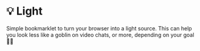 # 💡 Light
Simple bookmarklet to turn your browser into a light source. This can help you look less like a goblin on video chats, or more, depending on your goal 💅👹

